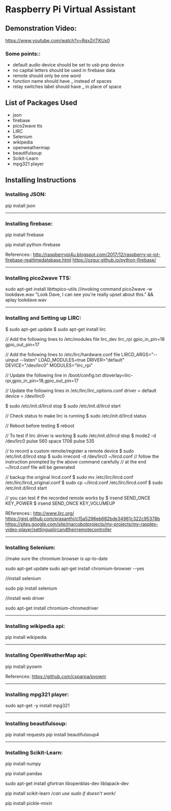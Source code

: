 # Raspberry Pi Virtual Assistant

## Demonstration Video:
https://www.youtube.com/watch?v=RqxZrlTKUx0

### Some points::
- default audio device should be set to usb pnp device
- no capital letters should be used in firebase data
- remote should only be one word
- function name should have _ instead of spaces
- relay switches label should have _ in place of space

## List of Packages Used

- json
- firebase
- pico2wave tts
- LIRC
- Selenium
- wikipedia
- openweathermap
- beautifulsoup
- Scikit-Learn
- mpg321 player

## Installing Instructions

### Installing JSON:

pip install json

-------------------------------------------------------------------------
### Installing firebase:

pip install firebase

pip install python-firebase

References::
http://raspberrypi4u.blogspot.com/2017/12/raspberry-pi-iot-firebase-realtimedatabase.html
https://ozgur.github.io/python-firebase/

-------------------------------------------------------------------------

### Installing pico2wave TTS:

sudo apt-get install libttspico-utils
//invoking command
pico2wave -w lookdave.wav "Look Dave, I can see you're really upset about this." && aplay lookdave.wav

-------------------------------------------------------------------------
### Installing and Setting up LIRC: 

  $ sudo apt-get update
  $ sudo apt-get install lirc

  // Add the following lines to /etc/modules file
  lirc_dev
  lirc_rpi gpio_in_pin=18 gpio_out_pin=17

  // Add the following lines to /etc/lirc/hardware.conf file
  LIRCD_ARGS="--uinput --listen"
  LOAD_MODULES=true
  DRIVER="default"
  DEVICE="/dev/lirc0"
  MODULES="lirc_rpi"

  // Update the following line in /boot/config.txt
  dtoverlay=lirc-rpi,gpio_in_pin=18,gpio_out_pin=17

  // Update the following lines in /etc/lirc/lirc_options.conf
  driver    = default
  device    = /dev/lirc0

  $ sudo /etc/init.d/lircd stop
  $ sudo /etc/init.d/lircd start

  // Check status to make lirc is running
  $ sudo /etc/init.d/lircd status

  // Reboot before testing
  $ reboot

  // To test if lirc driver is working
  $ sudo /etc/init.d/lircd stop
  $ mode2 -d /dev/lirc0
  <press a key in remote and you should see multple lines like below>
  pulse 560
  space 1706
  pulse 535

  // to record a custom remote/register a remote device
  $ sudo /etc/init.d/lircd stop
  $ sudo irrecord -d /dev/lirc0 ~/lircd.conf
  // follow the instruction prompted by the above command carefully
  // at the end ~/lircd.conf file will be generated

  // backup the original lircd.conf
  $ sudo mv /etc/lirc/lircd.conf /etc/lirc/lircd_original.conf
  $ sudo cp ~/lircd.conf /etc/lirc/lircd.conf
  $ sudo /etc/init.d/lircd start

  // you can test if the recorded remote works by
  $ irsend SEND_ONCE <device-name> KEY_POWER
  $ irsend SEND_ONCE <device-name> KEY_VOLUMEUP


  REferences::
  http://www.lirc.org/
  https://gist.github.com/prasanthj/c15a5298eb682bde34961c322c95378b
  https://sites.google.com/site/marcobotprojects/my-projects/my-rasplex-video-player/settinguplircandtheirremotecontroller

------------------------------------------------------------------------
### Installing Selenium:

//make sure the chromium browser is up-to-date

sudo apt-get update
sudo apt-get install chromium-browser --yes

//install selenium

sudo pip install selenium

//install web driver

sudo apt-get install chromium-chromedriver

------------------------------------------------------------------------
### Installing wikipedia api:

pip install wikipedia

------------------------------------------------------------------------
### Installing OpenWeatherMap api:

pip install pyowm

References: https://github.com/csparpa/pyowm

------------------------------------------------------------------------

### Installing mpg321 player:

sudo apt-get -y install mpg321


------------------------------------------------------------------------
### Installing  beautifulsoup:

pip install requests
pip install beautifulsoup4

------------------------------------------------------------------------
### Installing Scikit-Learn:

pip install numpy

pip install pandas

sudo apt-get install gfortran libopenblas-dev liblapack-dev

pip install scikit-learn  /*can use sudo if doesn't work*/

pip install pickle-mixin
